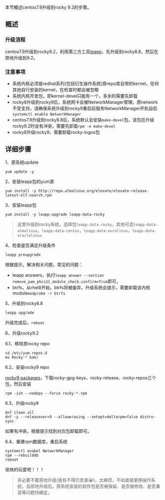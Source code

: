 本节概述centos7.9升级到rocky 9.2的步骤。

## 概述
### 升级流程
centos7.9升级到rocky9.2，利用第三方工具[leapp](https://github.com/AlmaLinux/leapp-repository/tree/almalinux)，先升级到rocky8.8，然后在原地升级到9.2。

### 注意事项
- 系统内核必须是redhat系列(包括衍生操作系统)原repo库自带的kernel，任何其他自行安装的kernel，在检查时都会被忽略
- 系统内核开发包，即kernel-devel只能有一个，多余的需要先卸载
- rocky8升级到rocky9后，系统网卡会被NetworkManager管理，原network不受支持，请确保系统升级到rocky9重启前服务NetworkManager开机自启`systemctl enable NetworkManager`
- centos7.9升级到rocky8.8后，系统默认会安装`make-devel`包，该包在升级rocky9.2时会有冲突，需要先卸载`rpm -e make-devel`
- rocky8升级rocky9，需要卸载rocky-logos包

## 详细步骤
1、原系统update
```
yum update -y
```

2、安装leapp包的yum源
```
yum install -y http://repo.almalinux.org/elevate/elevate-release-latest-el7.noarch.rpm
```

3、安装leapp包
```
yum install -y leapp-upgrade leapp-data-rocky
```

> 这里升级到rocky系统，选择包`leapp-data-rocky`，其他可选`leapp-data-almalinux`，`leapp-data-centos`，`leapp-data-eurolinux`，`leapp-data-oraclelinux`

4、检查是否满足升级条件
```
leapp preupgrade
```
根据提示，解决相关问题，常见的问题：
- leapp answers，执行`leapp answer --section remove_pam_pkcs11_module_check.confirm=True`即可，
- btrfs，从rhel8开始，btrfs将被废弃，升级系统会提示，需要卸载该内核module`modprobe -r btrfs`

5、升级到rocky8.8
```
leapp upgrade
```
升级完成后，`reboot`

6、升级rocky9.2

6.1、移除原rocky repo
```
cd /etc/yum.repos.d
mv Rocky-* bak/
```

6.2、安装rocky9 repo

[rocky9 packages](https://download.rockylinux.org/pub/rocky/9/BaseOS/x86_64/os/Packages/r/)，下载rocky-gpg-keys、rocky-release、rocky-repos三个包，然后安装
```
rpm -ivh --nodeps --force rocky-*.rpm
```

6.3、升级rocky9
```
dnf clean all
dnf -y --releasever=9 --allowerasing --setopt=deltarpm=false distro-sync
```
如果有冲突，根据提示找到对应包卸载即可。

6.4、重建rpm数据库，重启系统
```
systemctl enabel NetworkManager
rpm --rebuilddb
reboot
```

愉快的玩耍吧！！！

> 非必要不要原地升级(我有不得已苦衷😭)，太麻烦，不如直接更换操作系统，且原地升级后，原系统安装的软件包是否被保留、是否被修改、是否兼容等问题待确定。

